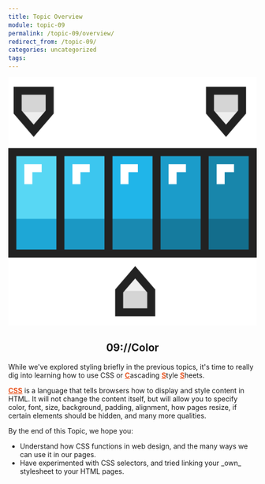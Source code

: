 ```yaml
---
title: Topic Overview
module: topic-09
permalink: /topic-09/overview/
redirect_from: /topic-09/
categories: uncategorized
tags:
---
```


<div class="section-title">
  <img src="../img/assignment-09.svg" alt="" title="Assignment 9: Color" />
  <h2 style="text-align: center;">09://Color</h2>
</div>

While we've explored styling briefly in the previous topics, it's time to really dig into learning how to use CSS or <span style="font-weight: bolder; text-decoration: underline; color: #E95420;">C</span>ascading <span style="font-weight: bolder; text-decoration: underline; color: #E95420;">S</span>tyle <span style="font-weight: bolder; text-decoration: underline; color: #E95420;">S</span>heets.

<span style="font-weight: bolder; text-decoration: underline; color: #E95420;">CSS</span> is a language that tells browsers how to display and style content in HTML. It will not change the content itself, but will allow you to specify color, font, size, background, padding, alignment, how pages resize, if certain elements should be hidden, and many more qualities.


By the end of this Topic, we hope you:
<ul class="pros-and-cons">
  <li class="icon-pro">Understand how CSS functions in web design, and the many ways we can use it in our pages.</li>
  <li class="icon-pro">Have experimented with CSS selectors, and tried linking your _own_ stylesheet to your HTML pages.</li>
</ul>
